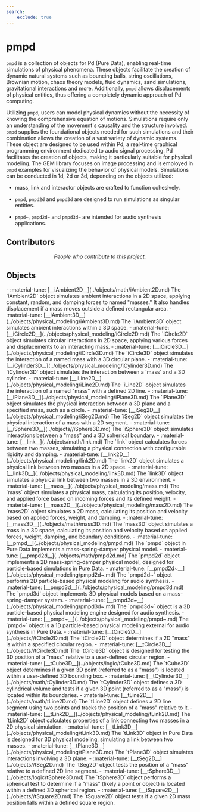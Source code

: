 ```yaml
---
search:
    exclude: true
---
```


# pmpd
`pmpd` is a collection of objects for Pd (Pure Data), enabling real-time simulations of physical phenomena. These objects facilitate the creation of dynamic natural systems such as bouncing balls, string oscillations, Brownian motion, chaos theory models, fluid dynamics, sand simulations, gravitational interactions and more. Additionally, `pmpd` allows displacements of physical entities, thus offering a completely dynamic approach of Pd computing.

Utilizing `pmpd`, users can model physical dynamics without the necessity of knowing the comprehensive equation of motions. Simulations require only an understanding of the movement's causality and the structure involved. `pmpd` supplies the foundational objects needed for such simulations and their combination allows the creation of a vast variety of dynamic systems. These object are designed to be used within Pd, a real-time graphical programming environment dedicated to audio signal processing. Pd facilitates the creation of objects, making it particularly suitable for physical modeling. The GEM library focuses on image processing and is employed in `pmpd` examples for visualizing the behavior of physical models. Simulations can be conducted in 1d, 2d or 3d, depending on the objects utilized:


* mass, link and interactor objects are crafted to function cohesively.

* `pmpd`, `pmpd2d` and `pmpd3d` are designed to run simulations as singular entities.

* `pmpd~`, `pmpd2d~` and `pmpd3d~` are intended for audio synthesis applications.
<h2>Contributors</h2>

<div id="libcontributors"></div>

<p align="center">
<i>People who contribute to this project.</i>
</p>

<script>
async function updateList() {
    let repoOwner = 'ch-nry';
    let repoName = 'pd-pmpd';
    try {
        let res = await fetch(`https://api.github.com/repos/${repoOwner}/${repoName}/contributors`);
        let contributors = await res.json();
        let container = document.getElementById('libcontributors');
        contributors.forEach(user => {
            let link = document.createElement('a');
            link.href = `https://github.com/${user.login}`;
            link.target = '_blank';
            let img = document.createElement('img');
            img.src = `https://github.com/${user.login}.png?size=100`;
            img.alt = user.login;
            img.className = 'libavatar';
            link.appendChild(img);
            container.appendChild(link);
        });
    } catch(err) {
        console.error(err);
    }
}
updateList();
</script>

<h2>Objects</h2>

<div class="grid cards" markdown>
- :material-tune: [__iAmbient2D__](../objects/math/iAmbient2D.md) The `iAmbient2D` object simulates ambient interactions in a 2D space, applying constant, random, and damping forces to named "masses." It also handles displacement if a mass moves outside a defined rectangular area.
- :material-tune: [__iAmbient3D__](../objects/physical_modeling/iAmbient3D.md) The `iAmbient3D` object simulates ambient interactions within a 3D space.
- :material-tune: [__iCircle2D__](../objects/physical_modeling/iCircle2D.md) The `iCircle2D` object simulates circular interactions in 2D space, applying various forces and displacements to an interacting mass.
- :material-tune: [__iCircle3D__](../objects/physical_modeling/iCircle3D.md) The `iCircle3D` object simulates the interaction of a named mass with a 3D circular plane.
- :material-tune: [__iCylinder3D__](../objects/physical_modeling/iCylinder3D.md) The `iCylinder3D` object simulates the interaction between a 'mass' and a 3D cylinder.
- :material-tune: [__iLine2D__](../objects/physical_modeling/iLine2D.md) The `iLine2D` object simulates the interaction of a named "mass" with a defined 2D line.
- :material-tune: [__iPlane3D__](../objects/physical_modeling/iPlane3D.md) The `iPlane3D` object simulates the physical interaction between a 3D plane and a specified mass, such as a circle.
- :material-tune: [__iSeg2D__](../objects/physical_modeling/iSeg2D.md) The `iSeg2D` object simulates the physical interaction of a mass with a 2D segment.
- :material-tune: [__iSphere3D__](../objects//iSphere3D.md) The `iSphere3D` object simulates interactions between a "mass" and a 3D spherical boundary.
- :material-tune: [__link__](../objects/math/link.md) The `link` object calculates forces between two masses, simulating a physical connection with configurable rigidity and damping.
- :material-tune: [__link2D__](../objects/physical_modeling/link2D.md) The `link2D` object simulates a physical link between two masses in a 2D space.
- :material-tune: [__link3D__](../objects/physical_modeling/link3D.md) The `link3D` object simulates a physical link between two masses in a 3D environment.
- :material-tune: [__mass__](../objects/physical_modeling/mass.md) The `mass` object simulates a physical mass, calculating its position, velocity, and applied force based on incoming forces and its defined weight.
- :material-tune: [__mass2D__](../objects/physical_modeling/mass2D.md) The `mass2D` object simulates a 2D mass, calculating its position and velocity based on applied forces, weight, and damping.
- :material-tune: [__mass3D__](../objects/math/mass3D.md) The `mass3D` object simulates a mass in a 3D space, calculating its position and velocity based on applied forces, weight, damping, and boundary conditions.
- :material-tune: [__pmpd__](../objects/physical_modeling/pmpd.md) The `pmpd` object in Pure Data implements a mass-spring-damper physical model.
- :material-tune: [__pmpd2d__](../objects/math/pmpd2d.md) The `pmpd2d` object implements a 2D mass-spring-damper physical model, designed for particle-based simulations in Pure Data.
- :material-tune: [__pmpd2d~__](../objects/physical_modeling/pmpd2d~.md) The `pmpd2d~` object performs 2D particle-based physical modeling for audio synthesis.
- :material-tune: [__pmpd3d__](../objects/physical_modeling/pmpd3d.md) The `pmpd3d` object implements 3D physical models based on a mass-spring-damper system.
- :material-tune: [__pmpd3d~__](../objects/physical_modeling/pmpd3d~.md) The `pmpd3d~` object is a 3D particle-based physical modeling engine designed for audio synthesis.
- :material-tune: [__pmpd~__](../objects/physical_modeling/pmpd~.md) The `pmpd~` object is a 1D particle-based physical modeling external for audio synthesis in Pure Data.
- :material-tune: [__tCircle2D__](../objects//tCircle2D.md) The `tCircle2D` object determines if a 2D "mass" is within a specified circular region.
- :material-tune: [__tCircle3D__](../objects//tCircle3D.md) The `tCircle3D` object is designed for testing the 3D position of a "mass" relative to a user-defined circular region.
- :material-tune: [__tCube3D__](../objects/logic/tCube3D.md) The `tCube3D` object determines if a given 3D point (referred to as a "mass") is located within a user-defined 3D bounding box.
- :material-tune: [__tCylinder3D__](../objects/math/tCylinder3D.md) The `tCylinder3D` object defines a 3D cylindrical volume and tests if a given 3D point (referred to as a "mass") is located within its boundaries.
- :material-tune: [__tLine2D__](../objects/math/tLine2D.md) The `tLine2D` object defines a 2D line segment using two points and tracks the position of a "mass" relative to it.
- :material-tune: [__tLink2D__](../objects/physical_modeling/tLink2D.md) The `tLink2D` object calculates properties of a link connecting two masses in a 2D physical simulation.
- :material-tune: [__tLink3D__](../objects/physical_modeling/tLink3D.md) The `tLink3D` object in Pure Data is designed for 3D physical modeling, simulating a link between two masses.
- :material-tune: [__tPlane3D__](../objects/physical_modeling/tPlane3D.md) The `tPlane3D` object simulates interactions involving a 3D plane.
- :material-tune: [__tSeg2D__](../objects//tSeg2D.md) The `tSeg2D` object tests the position of a "mass" relative to a defined 2D line segment.
- :material-tune: [__tSphere3D__](../objects/logic/tSphere3D.md) The `tSphere3D` object performs a spherical test to determine if a "mass" (likely a point or object) is located within a defined 3D spherical region.
- :material-tune: [__tSquare2D__](../objects//tSquare2D.md) The `tSquare2D` object tests if a given 2D mass position falls within a defined square region.
</div>